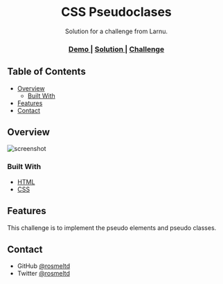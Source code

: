 <h1 align="center">CSS Pseudoclases</h1>

<div align="center">
   Solution for a challenge from Larnu.
</div>

<div align="center">
  <h3>
    <a href="https://rosmeltd.github.io/css_pseudoclases/" target="_blank">
      Demo
    </a>
    <span> | </span>
    <a href="https://github.com/rosmeltd/css_pseudoclases" target="_blank" target="_blank">
      Solution
    </a>
    <span> | </span>
    <a href="https://github.com/larnu-bootcamp/larnu-bootcamp/blob/main/05-Css_Pseudoclases/README.md" target="_blank">
      Challenge
    </a>
  </h3>
</div>

<!-- TABLE OF CONTENTS -->

## Table of Contents

- [Overview](#overview)
  - [Built With](#built-with)
- [Features](#features)
- [Contact](#contact)

<!-- OVERVIEW -->

## Overview

![screenshot](https://github.com/rosmeltd/css_pseudoclases/blob/main/img/overview.png?raw=true)

### Built With

- [HTML](https://developer.mozilla.org/es/docs/Web/HTML)
- [CSS](https://developer.mozilla.org/es/docs/Web/CSS)

## Features

This challenge is to implement the pseudo elements and pseudo classes.

## Contact

- GitHub [@rosmeltd](https://github.com/rosmeltd)
- Twitter [@rosmeltd](https://twitter.com/rosmeltd)
